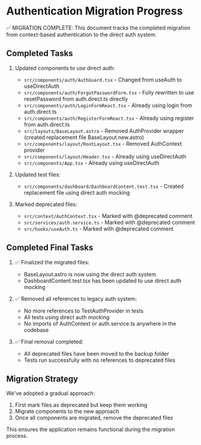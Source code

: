 # Authentication Migration Progress

✅ MIGRATION COMPLETE: This document tracks the completed migration from context-based authentication to the direct auth system.

## Completed Tasks

1. Updated components to use direct auth:
   - `src/components/auth/AuthGuard.tsx` - Changed from useAuth to useDirectAuth
   - `src/components/auth/ForgotPasswordForm.tsx` - Fully rewritten to use resetPassword from auth.direct.ts directly
   - `src/components/auth/LoginFormReact.tsx` - Already using login from auth.direct.ts
   - `src/components/auth/RegisterFormReact.tsx` - Already using register from auth.direct.ts
   - `src/layouts/BaseLayout.astro` - Removed AuthProvider wrapper (created replacement file BaseLayout.new.astro)
   - `src/components/layout/RootLayout.tsx` - Removed AuthContext provider
   - `src/components/layout/Header.tsx` - Already using useDirectAuth
   - `src/components/App.tsx` - Already using useDirectAuth

2. Updated test files:
   - `src/components/dashboard/DashboardContent.test.tsx` - Created replacement file using direct auth mocking

2. Marked deprecated files:
   - `src/context/AuthContext.tsx` - Marked with @deprecated comment
   - `src/services/auth.service.ts` - Marked with @deprecated comment
   - `src/hooks/useAuth.ts` - Marked with @deprecated comment

## Completed Final Tasks

1. ✅ Finalized the migrated files:
   - BaseLayout.astro is now using the direct auth system
   - DashboardContent.test.tsx has been updated to use direct auth mocking

2. ✅ Removed all references to legacy auth system:
   - No more references to TestAuthProvider in tests
   - All tests using direct auth mocking
   - No imports of AuthContext or auth.service.ts anywhere in the codebase

3. ✅ Final removal completed:
   - All deprecated files have been moved to the backup folder
   - Tests run successfully with no references to deprecated files

## Migration Strategy

We've adopted a gradual approach:
1. First mark files as deprecated but keep them working
2. Migrate components to the new approach
3. Once all components are migrated, remove the deprecated files

This ensures the application remains functional during the migration process.
